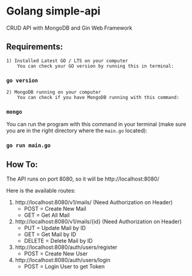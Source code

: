 # Golang simple-api
CRUD API with MongoDB and Gin Web Framework
## Requirements:
    1) Installed Latest GO / LTS on your computer
        You can check your GO version by running this in terminal:
###     `go version`
    2) MongoDB running on your computer
        You can check if you have MongoDB running with this command:
###     `mongo`

You can run the program with this command in your terminal (make sure you are in the right directory where the `main.go` located):
### `go run main.go`

## How To:
The API runs on port 8080, so it will be http://localhost:8080/

Here is the available routes:
1) http://localhost:8080/v1/mails/ (Need Authorization on Header)
    - POST = Create New Mail
    - GET = Get All Mail
2) http://localhost:8080/v1/mails/{id} (Need Authorization on Header)
    - PUT = Update Mail by ID
    - GET = Get Mail by ID
    - DELETE = Delete Mail by ID
3) http://localhost:8080/auth/users/register
    - POST = Create New User
4) http://localhost:8080/auth/users/login
    - POST = Login User to get Token
